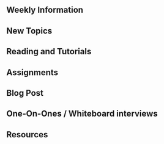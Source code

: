 ## Weekly Information

## New Topics

## Reading and Tutorials

## Assignments

## Blog Post

## One-On-Ones / Whiteboard interviews

## Resources
